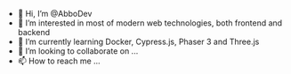 - 👋 Hi, I’m @AbboDev
- 👀 I’m interested in most of modern web technologies, both frontend and backend
- 🌱 I’m currently learning Docker, Cypress.js, Phaser 3 and Three.js
- 💞️ I’m looking to collaborate on ...
- 📫 How to reach me ...

<!---
AbboDev/AbboDev is a ✨ special ✨ repository because its `README.md` (this file) appears on your GitHub profile.
You can click the Preview link to take a look at your changes.
--->

